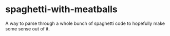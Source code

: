 # spaghetti-with-meatballs
A way to parse through a whole bunch of spaghetti code to hopefully make some sense out of it.
